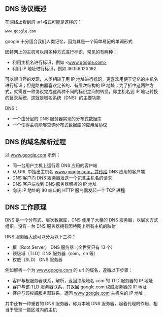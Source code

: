 ## DNS 协议概述

在网络上看到的 url 格式可能是这样的：

```bash
www.google.com
```

google 十分适合我们人类记忆，因为其是一个简单易记的单词形式

因特网上的主机可以用多种方式进行标识，常见的有两种：

- 利用主机名进行标识，例如 <www.google.com>
- 利用 IP 地址进行标识，例如 36.158.123.192

可以很自然的发现，人类相较于用 IP 地址进行标识，更喜欢用便于记忆的主机名进行标识；但是路由器喜欢定长的、有层次结构的 IP 地址；为了折中这两种方式，就需要一种协议完成这两种不同的标识之间的转换，即主机名到 IP 地址转换的目录系统，这就是域名系统（DNS）的主要功能

DNS：

- 一个由分层的 DNS 服务器实现的分布式数据库
- 一个使得主机能够查询分布式数据库的应用层协议

## DNS 的域名解析过程

以 www.google.com 示例：

- 同一台用户主机上运行着 DNS 应用的客户端
- 从 URL 中抽出主机名 www.google.com，并传给 DNS 应用的客户端
- DNS 客户向 DNS 服务器发送一个包含主机名的请求
- DNS 客户端收到 DNS 服务器解析的 IP 地址
- 向该 IP 地址的 80 端口的 HTTP 服务器发起一个 TCP 进程

## DNS 工作原理

DNS 是一个分布式、层次数据库，DNS 使用了大量的 DNS 服务器，以层次方式组织。没有一台 DNS 服务器拥有因特网上所有主机的映射

DNS 服务器大致可以分为以下三种：

- 根（Root Server） DNS 服务器（全世界只有 13 个）
- 顶级域（TLD）DNS 服务器（com，cn 等）
- 权威（SLD） DNS 服务器

例如解析一个为 www.google.com 的 url 的域名，遵循以下步骤：

- 客户与根服务器联系，解析，返回顶级域名 com 的 TLD 服务器的 IP 地址
- 客户与该 TLD 服务器联系，其返回 google.com 权威服务器的 IP 地址
- 客户与该权威服务器联系，返回 www.google.com 主机名的 IP 地址

其中还有一种重要的 DNS 服务器，称为本地 DNS 服务器，起着代理的作用，相当于管理一篇区域内的主机